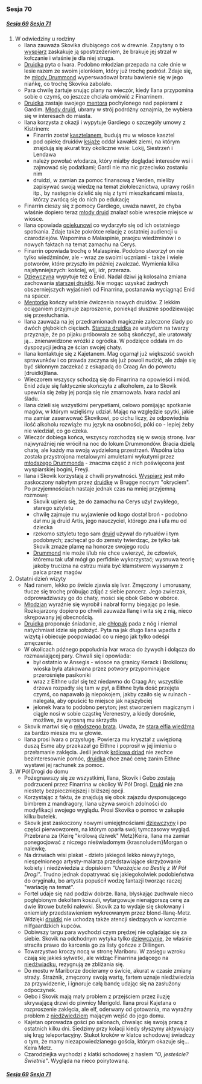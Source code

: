 ### Sesja 70
##### [Sesja 69](#sesja-069) [Sesja 71](#sesja-071)
1. W odwiedziny u rodziny
    - Ilana zauważa Skovika dłubiącego coś w drewnie. Zapytany o to [wyspiarz](Skovik) zaskakuje ją spostrzeżeniem, że brakuje jej strzał w kołczanie i właśnie je dla niej struga.
    - [Druidka](Ilana) pyta o Ivara. Podobno młodzian przepada na całe dnie w lesie razem ze swoim jelonkiem, który już trochę podrósł. Zdaje się, że [młody Drummond](Ivar) wyperswadował bratu bawienie się w jego niańkę, co trochę Skovika zabolało.
    - Para chwilę żartuje snując plany na wieczór, kiedy Ilana przypomina sobie o czymś, co jeszcze chciała omówić z Finarrinem.
    - [Druidka](Ilana) zastaje swojego [mentora](Finarrin) pochylonego nad papierami z Gardim. [Młody druid](Gardi), ubrany w strój podróżny oznajmia, że wybiera się w interesach do miasta.
    - Ilana korzysta z okazji i wypytuje Gardiego o szczegóły umowy z Kistrinem:
        + Finarrin został <a href="https://youtu.be/aNmsCQ901AE">kasztelanem</a>, budują mu w wiosce kasztel
        + pod opiekę druidów [książę](Kistrin) oddał kawałek ziemi, na którym znajdują się akurat trzy okoliczne wsie: Lokij, Siestrzeń i Lendawa
        + należy powołać włodarza, który miałby doglądać interesów wsi i zajmować się podatkami; Gardi nie ma nic przeciwko zostaniu nim
        + druidzi, w zamian za pomoc finansową z Verden, mieliby zapisywać swoją wiedzę na temat ziołolecznictwa, uprawy roślin itp., by następnie dzielić się nią z tymi mieszkańcami miasta, którzy zwrócą się do nich po edukację
    - Finarrin cieszy się z pomocy Gardiego, uważa nawet, że chyba właśnie dopiero teraz [młody druid](Gardi) znalazł sobie wreszcie miejsce w wiosce.
    - Ilana opowiada [opiekunowi](Finarrin) co wydarzyło się od ich ostatniego spotkania. Zdaje także pokrótce relację z ostatniej audiencji u czarodziejów. Wspomina o Malaspinie, praojcu wiedźminów i o nowych faktach na temat zamachu na Cerys.
    - Finarrin opowiada trochę o Malaspinie. Podobno stworzył on nie tylko wiedźminów, ale - wraz ze swoimi uczniami - także i wiele potworów, które  przyszło im później zwalczać. Wymienia kilka najsłynniejszych: kościej, wij, idr, przeraza.
    - [Dziewczyna](Ilana) wypytuje też o Enid. Nadal dziwi ją kolosalna zmiana zachowania [starszej druidki](Enid). Nie mogąc uzyskać żadnych obszerniejszych wyjaśnień od Finarrina, postanawia wyciągnąć Enid na spacer.
    - [Mentorka](Enid) kończy właśnie ćwiczenia nowych druidów. Z lekkim ociąganiem przyjmuje zaproszenie, poniekąd słusznie spodziewając się przesłuchania. 
    - Ilana zauważa na jej przedramionach magicznie zaleczone ślady po dwóch głębokich cięciach. [Starsza druidka](Enid) ze wstydem na twarzy przyznaje, że po pijaku próbowała ze sobą skończyć, ale uratowały ją... znienawidzone wróżki z ogródka. W podzięce oddała im do dyspozycji jedną ze ścian swojej chaty.
    - Ilana kontaktuje się z Kajetanem. Mag ogarnął już większość swoich sprawunków i co prawda zaczyna się już powoli nudzić, ale zdaje się być skłonnym zaczekać z eskapadą do Craag An do powrotu [druidki]Ilana.
    - Wieczorem wszyscy schodzą się do Finarrina na opowieści i miód. Enid zdaje się faktycznie skończyła z alkoholem, za to Skovik upewnia się żeby jej porcja się nie zmarnowała. Ivara nadal ani śladu.
    - Ilana dzieli się wszystkimi perypetiami, celowo pomijając spotkanie magów, w którym wzięliśmy udział. Mając na względzie spytki, jakie ma zamiar zaserwować Skovikowi, po cichu liczy, że odpowiednia ilość alkoholu rozwiąże mu język na osobności, póki co - lepiej żeby nie wiedział, co go czeka.
    - Wieczór dobiega końca, wszyscy rozchodzą się w swoją stronę. Ivar najwyraźniej nie wrócił na noc do lokum Drummondów. Bracia dzielą chatę, ale każdy ma swoją wydzieloną przestrzeń. Wspólna izba została przystrojona metalowymi amuletami wykutymi przez [młodszego Drummonda](Ivar) - znaczna część z nich poświęcona jest wyspiarskiej bogini, Freyji.
    - Ilana i Skovik korzystają z chwili prywatności. [Wyspiarz](Skovik) jest miło zaskoczony nabytym przez [druidkę](Ilana) w Brugge nocnym "okryciem". Po przyjemnościach nastaje jednak czas na mniej przyjemną rozmowę:
        + Skovik upiera się, że do zamachu na Cerys użył zwykłego, starego sztyletu
        + chwilę zajmuje mu wyjawienie od kogo dostał broń - podobno dał mu ją druid Artis, jego nauczyciel, którego zna i ufa mu od dziecka
        + rzekomo sztyletu tego sam [druid](Artis) używał do rytuałów i tym podobnych; zachęcał go do zemsty twierdząc, że tylko tak Skovik zmaże plamę na honorze swojego rodu
        + [Drummond](Skovik) nie może i/lub nie chce uwierzyć, że człowiek, któremu tak ufał mógł go perfidnie wykorzystać; wysnuwa teorię jakoby trucizna na ostrzu miała być kłamstwem wyssanym z palca przez magów
2. Ostatni dzień wizyty
    - Nad ranem, lekko po świcie zjawia się Ivar. Zmęczony i umorusany, tłucze się trochę próbując zdjąć z siebie pancerz. Jego zwierzak, odprowadziwszy go do chaty, mości się obok Gebo w obórce.
    - [Młodzian](Ivar) wyraźnie się wyrobił i nabrał formy biegając po lesie. Rozkojarzony dopiero po chwili zauważa Ilanę i wita się z nią, nieco skrępowany jej obecnością. 
    - [Druidka](Ilana) proponuje śniadanie, ale [chłopak](Ivar) pada z nóg i niemal natychmiast idzie się położyć. Pyta na jak długo Ilana wpadła z wizytą i obiecuje poopowiadać co u niego jak tylko odeśpi zmęczenie.
    - W okolicach późnego popołudnia Ivar wraca do żywych i dołącza do rozmawiającej pary. Chwali się i opowiada:
        +  był ostatnio w Ansegis - wiosce na granicy Kerack i Brokilonu; wioska była atakowana przez potwory przypominające przerośnięte pasikoniki
        +  wraz z Eithne udał się też niedawno do Craag An; wszystkie drzewa rozpadły się tam w pył, a Eithne była dość przejęta czymś, co napawało ją niepokojem, jakby czaiło się w ruinach - nalegała, aby opuścić to miejsce jak najszybciej
        +  jelonek Ivara to podobno peryton; jest stworzeniem magicznym i ciągle nosi w sobie cząstkę Verenestry, a kiedy dorośnie, możliwe, że wyrosną mu skrzydła
    - Skovik martwi się o [młodszego brata](Ivar). Uważa, że [stara elfia wiedźma](Eithne) za bardzo miesza mu w głowie.
    - Ilana prosi Ivara o przysługę. Powierza mu kryształ z uwięzioną duszą Esme aby przekazał go Eithne i poprosił w jej imieniu o przełamanie zaklęcia. Jeśli jednak [królowa driad](Eithne) nie zechce bezinteresownie pomóc, [druidka](Ilana) chce znać cenę zanim Eithne wystawi jej rachunek za pomoc.
3. W Pół Drogi do domu
    - Pożegnawszy się ze wszystkimi, Ilana, Skovik i Gebo zostają podrzuceni przez Finarrina w okolicy W Pół Drogi. [Druid](Finarrin) nie zna niestety bezpieczniejszej i bliższej opcji.
    - Korzystając z faktu, że znajdują się obok zajazdu dysponującego bimbrem z mandragory, Ilana używa swoich zdolności do modyfikacji swojego wyglądu. Prosi Skovika o pomoc w zakupie kilku butelek.
    - Skovik jest zaskoczony nowymi umiejętnościami [dziewczyny](Ilana) i po części pierwowzorem, na którym oparła swój tymczasowy wygląd. Przebrana za {Keirę "królową dziwek" Metz}Keira, Ilana ma zamiar ponegocjować z niczego nieświadomym {krasnoludem}Morgan o nalewkę.
    - Na drzwiach wisi plakat - dzieło jakiegoś lekko niewyżytego, niespełnionego artysty-malarza przedstawiające skrzyżowanie kobiety i niedźwiedzia z dopiskiem _"Uważajcie na Bestię z W Pół Drogi"_. Trudno jednak dopatrywać się jakiegokolwiek podobieństwa do oryginału, bo artysta popuścił wodzę fantazji tworząc raczej "wariację na temat".
    - Fortel udaje się nad podziw dobrze. Ilana, błyskając zuchwale nieco pogłębionym dekoltem koszuli, wytargowuje nienajgorszą cenę za dwie litrowe butelki nalewki. Skovik za to wydaje się skołowany i oniemiały przedstawieniem wykreowanym przez blond-Ilanę-Metz. Wdzięki [druidki](Ilana) nie uchodzą także atencji siedzących w karczmie nilfgaardzkich kupców.
    - Dobiwszy targu para wychodzi czym prędzej nie oglądając się za siebie. Skovik na odchodnym wytyka tylko [dziewczynie](Ilana), że właśnie straciła prawo do karcenia go za listy gończe z Dillingen.
    - Towarzystwo kroczy nocą w stronę Mariboru. W zasięgu wzroku czają się jakieś sylwetki, ale widząc Finarrina jadącego na [niedźwiadku](Gebo), rezygnują ze zbliżania się.
    - Do mostu w Mariborze docieramy o świcie, akurat w czasie zmiany straży. Strażnik, zmęczony swoją wartą, fartem uznaje niedźwiedzia za przywidzenie, i ignoruje całą bandę udając się na zasłużony odpoczynek.
    - Gebo i Skovik mają mały problem z przejściem przez iluzję skrywającą drzwi do piwnicy Merigold. Ilana prosi Kajetana o rozproszenie zaklęcia, ale elf, oderwany od gotowania, ma wyraźny problem z [niedźwiedziem](Gebo) mającym wejść do jego domu.
    - Kajetan oprowadza gości po salonach, chwaląc się swoją pracą z ostatnich kilku dni. Siedzimy przy kolacji kiedy słyszymy aktywujący się krąg teleportacyjny. Stukot kroków w klatce schodowej świadczy o tym, że mamy niezapowiedzianego gościa, którym okazuje się... Keira Metz.
    - Czarodziejka wychodzi z klatki schodowej z hasłem _"O, jesteście? Świetnie"_. Wygląda na nieco poirytowaną.

##### [Sesja 69](#sesja-069) [Sesja 71](#sesja-071)